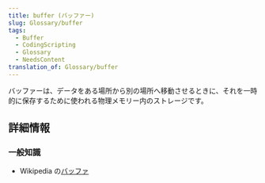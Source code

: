 ```yaml
---
title: buffer (バッファー)
slug: Glossary/buffer
tags:
  - Buffer
  - CodingScripting
  - Glossary
  - NeedsContent
translation_of: Glossary/buffer
---
```

バッファーは、データをある場所から別の場所へ移動させるときに、それを一時的に保存するために使われる物理メモリー内のストレージです。

## 詳細情報

### 一般知識

- Wikipedia の[バッファ](https://ja.wikipedia.org/wiki/%E3%83%90%E3%83%83%E3%83%95%E3%82%A1)
